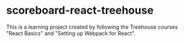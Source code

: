 # scoreboard-react-treehouse

This is a learning project created by following the Treehouse courses "React Basics" and "Setting up Webpack for React".
